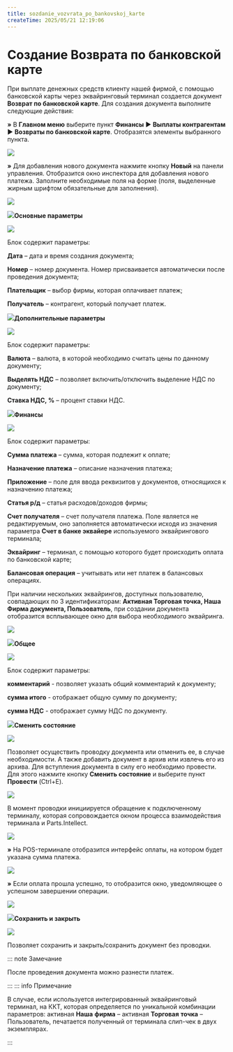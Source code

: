 ```yaml
---
title: sozdanie_vozvrata_po_bankovskoj_karte
createTime: 2025/05/21 12:19:06
---
```

# Создание Возврата по банковской карте

При выплате денежных средств клиенту нашей фирмой, с помощью банковской карты через эквайринговый терминал создается документ **Возврат по банковской карте**. Для создания документа выполните следующие действия:

**»** В **Главном меню** выберите пункт **Финансы** ► **Выплаты контрагентам** ► **Возвраты по банковской карте**. Отобразятся элементы выбранного пункта. 

![](529.png)

**»** Для добавления нового документа нажмите кнопку **Новый** на панели управления. Отобразится окно инспектора для добавления нового платежа. Заполните необходимые поля на форме (поля, выделенные жирным шрифтом обязательные для заполнения).

![](530.png)

![](006.png)**Основные параметры**

![](531.png)

Блок содержит параметры:

**Дата** – дата и время создания документа;

**Номер** – номер документа. Номер присваивается автоматически после проведения документа;

**Плательщик** – выбор фирмы, которая оплачивает платеж;

**Получатель** – контрагент, который получает платеж.

![](008.png)**Дополнительные параметры**

![](532.png)

Блок содержит параметры:

**Валюта** – валюта, в которой необходимо считать цены по данному документу;

**Выделять НДС** – позволяет включить/отключить выделение НДС по документу;

**Ставка НДС, %** – процент ставки НДС.

![](009.png)**Финансы**

![](533.png)

Блок содержит параметры:

**Сумма платежа** – сумма, которая подлежит к оплате;

**Назначение платежа** – описание назначения платежа;

**Приложение** – поле для ввода реквизитов у документов, относящихся к назначению платежа;

**Статья р/д** – статья расходов/доходов фирмы;

**Счет получателя** – счет получателя платежа. Поле является не редактируемым, оно заполняется автоматически исходя из значения параметра **Счет в банке эквайере** используемого эквайрингового терминала;

**Эквайринг** – терминал, с помощью которого будет происходить оплата по банковской карте;

**Балансовая операция** – учитывать или нет платеж в балансовых операциях.

При наличии нескольких эквайрингов, доступных пользователю, совпадающих по 3 идентификаторам: **Активная Торговая точка, Наша Фирма документа, Пользователь**, при создании документа отобразится всплывающее окно для выбора необходимого эквайринга.

![](504.png)

![](010.png)**Общее**

![](534.png)

Блок содержит параметры:

**комментарий** - позволяет указать общий комментарий к документу;

**сумма итого** - отображает общую сумму по документу;

**сумма НДС** - отображает сумму НДС по документу.

![](011.png)**Сменить состояние**

![](535.png)

Позволяет осуществить проводку документа или отменить ее, в случае необходимости.  А также добавить документ в архив или извлечь его из архива. Для вступления документа в силу его необходимо провести. Для этого нажмите кнопку **Сменить состояние** и выберите пункт **Провести** (Ctrl+E).

![](189.png)

В момент проводки инициируется обращение к подключенному терминалу, которая сопровождается окном процесса взаимодействия терминала и Parts.Intellect.

![](536.png)

**»** На POS-терминале отобразится интерфейс оплаты, на котором будет указана сумма платежа.

![](537.png)

**»** Если оплата прошла успешно, то отобразится окно, уведомляющее о успешном завершении операции.

![](538.png)

![](012.png)**Сохранить и закрыть**

![](539.png)

Позволяет сохранить и закрыть/сохранить документ без проводки.

::: note Замечание

После проведения документа можно разнести платеж.

:::
::: info Примечание

В случае, если используется интегрированный эквайринговый терминал, на ККТ, которая определяется по уникальной комбинации параметров: активная **Наша** **фирма** – активная **Торговая** **точка** – Пользователь, печатается полученный от терминала слип-чек в двух экземплярах.

:::

